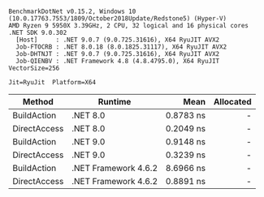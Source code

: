 ```

BenchmarkDotNet v0.15.2, Windows 10 (10.0.17763.7553/1809/October2018Update/Redstone5) (Hyper-V)
AMD Ryzen 9 5950X 3.39GHz, 2 CPU, 32 logical and 16 physical cores
.NET SDK 9.0.302
  [Host]     : .NET 9.0.7 (9.0.725.31616), X64 RyuJIT AVX2
  Job-FTOCRB : .NET 8.0.18 (8.0.1825.31117), X64 RyuJIT AVX2
  Job-DHTNJT : .NET 9.0.7 (9.0.725.31616), X64 RyuJIT AVX2
  Job-QIENBV : .NET Framework 4.8 (4.8.4795.0), X64 RyuJIT VectorSize=256

Jit=RyuJit  Platform=X64  

```
| Method       | Runtime              | Mean      | Allocated |
|------------- |--------------------- |----------:|----------:|
| BuildAction  | .NET 8.0             | 0.8783 ns |         - |
| DirectAccess | .NET 8.0             | 0.2049 ns |         - |
| BuildAction  | .NET 9.0             | 0.9148 ns |         - |
| DirectAccess | .NET 9.0             | 0.3239 ns |         - |
| BuildAction  | .NET Framework 4.6.2 | 8.6966 ns |         - |
| DirectAccess | .NET Framework 4.6.2 | 0.8891 ns |         - |
